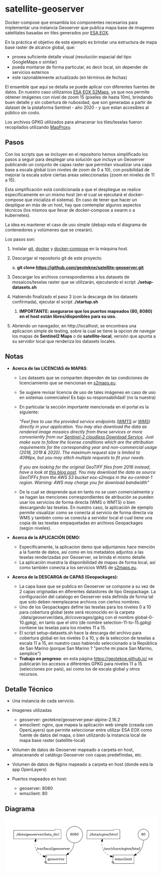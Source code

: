 # satellite-geoserver
Docker-compose que ensambla los componentes necesarios para implementar una instancia Geoserver que publica mapa base de imagenes satelitales basadas en tiles generados por [ESA EOX](http://maps.eox.at/).

En la práctica el objetivo de este ejemplo es brindar una estructura de mapa base raster de alcance global, que:

- provea suficiente detalle visual (resolución espacial del tipo GoogleMaps o similar)
- pueda montarse de forma particular, es decir local, sin depender de servicios externos
- este razonablemente actualizado (en términos de fechas)

El ensamble que aqui se detalla se puede aplicar con diferentes fuentes de datos. En nuestro caso utilizamos [ESA EOX S2Maps](https://s2maps.eu/), ya que nos permite obtener imágenes con nivel de zoom 15 (pixeles de hasta 10m), brindando buen detalle y sin cobertura de nubosidad, que son generadas a partir de dataset de la plataforma Sentinel - año 2020 - y que estan accesibles al público sin costo.

Los archivos GPKG utilizados para almacenar los tiles/teselas fueron recopilados utilizando [MapProxy](https://mapproxy.org/). 



## Pasos

Con los scripts que se incluyen en el repositorio hemos simplificado los pasos a seguir para desplegar una solución que incluye un Geoserver publicando un conjunto de capas raster que permitan visualizar una capa base a escala global (con niveles de zoom de 0 a 10), con posibilidad de mejorar la escala sobre ciertas areas seleccionadas (zoom en niveles de 11 a 15). 

Esta simplificación está condicionada a que el despliegue se realice especificamente en un mismo host (en el cual se ejecutará el docker-compose que inicializa el sistema). En caso de tener que hacer un despligue en más de un host, hay que contemplar algunos aspectos técnicos (los mismos que llevar de docker-compose a swarm o a kubernetes).

La idea es mantener el caso de uso simple (debajo esta el diagrama de contenedores y volúmenes que se crearán).

Los pasos son:

1. Instalar [git](https://github.com/git-guides/install-git), [docker](https://docs.docker.com/engine/install/ubuntu/) y [docker-compose](https://docs.docker.com/compose/install/) en la máquina host.

2. Descargar el repositorio git de este proyecto.

   a. **git clone https://github.com/geotekne/satellite-geoserver.git**

3. Descargar los archivos correspondientes a los datasets de mosaicos/teselas raster que se utilizarán, ejecutando el script **./setup-datasets.sh**

4. Habiendo finalizado el paso 3 (con la descarga de los datasets confirmada), ejecutar el script **./startup.sh**  

   1. **IMPORTANTE: asegurarse que los puertos mapeados (80, 8080) en el host están libres/disponibles para su uso.**

5. Abriendo un navegador, en http://localhost, se encontrara una aplicacion simple de testing, sobre la cual se tiene la opcion de navegar los mapas de **Sentinel2 Maps** o de **satellite-local**, versión que apunta a su servidor local que renderiza los datasets locales.

   

## Notas



- **Acerca de las LICENCIAS de MAPAS**: 

  - Los datasets que se comparten dependen de las condiciones de licenciamiento que se mencionan en [s2maps.eu](https://s2maps.eu/).

  - Se sugiere revisar licencia de uso de tales imágenes en caso de uso en sistemas comerciales! Es bajo su responsabilidad! (no la nuestra)

  - En particular la sección importante mencionada en el portal es la siguiente: 

    *"Feel free to use the provided service endpoints ([WMTS](https://tiles.maps.eox.at/wmts/1.0.0/WMTSCapabilities.xml) or [WMS](https://tiles.maps.eox.at/wms?service=wms&request=getcapabilities)) directly in your application. You may also download the data as rendered image mosaics directly from these services or more conveniently from our [Sentinel-2 cloudless Download Service](https://s2maps.eu/?downloadservice). Just make sure to follow the license conditions which are the attribution requirements for the corresponding year and non-commercial usage (2018, 2019 & 2020). The maximum request size is limited to 4096px, but you may stitch multiple requests to fit your needs.*

    *If you are looking for the original GeoTIFF files from 2016 instead, have a look at [this blog post](https://eox.at/2017/03/sentinel-2-cloudless-original-tiles-available/). You may download the data as source GeoTIFFs from the AWS S3 bucket eox-s2maps in the eu-central-1 region. Warning: AWS may charge you for download bandwidth"*

  - De la cual se desprende que en tanto no se usen comercialmente y se hagan las menciones correspondientes de atribución se pueden usar los servicios de forma directa (WMS o WMTS) o bien descargando las teselas. En nuestro caso, la aplicación de ejemplo permite visualizar como se conecta al servicio de forma directa via WMS y también como se conecta a servidor local el cual tiene una copia de las teselas empaquetadas en  archivos Geopackages (según niveles).

- **Acerca de la APLICACIÓN DEMO:** 

  - Especificamente, la aplicacion demo que adjuntamos hace mención a la fuente de datos, así como en los metadatos adjuntos a las teselas renderizadas por Geoserver, se brinda el mismo detalle.
  - La aplicación muestra la disponibilidad de mapas de forma local, así como también conecta a los servicios WMS de  [s2maps.eu](https://s2maps.eu/).

- **Acerca de la DESCARGA de CAPAS (Geopackages):**

  - La capa base que se publica en Geoserver se compone a su vez de 2 capas originadas en diferentes datastores de tipo Geopackage. La configuración del catalogo en Geoserver esta definida de forma tal que solo deben reemplazarse archivos con ciertos nombres.
  - Uno de los Geopackages define las teselas para los niveles 0 a 10 para cobertura global (este será reconocido en la carpeta ./data/geoserver/data_dir/coverages/gpkg con el nombre global-0-10.gpkg), en tanto que el otro (de nombre selection-11-to-15.gpkg) contiene las teselas para los niveles 11 a 15.
  - El script setup-datasets.sh hace la descarga del archivo para cobertura global en los niveles 0 a 10, y de la seleccion de teselas a escala 11 a 15, en nuestro caso habiendo seleccionado a la República de San Marino (porque San Marino ? "perche mi piace San Marino, semplice")
  - **Trabajo en progreso**: en esta página https://geotekne.github.io/ se publicarán los accesos a diferentes GPKG para niveles 11 a 15 (selecciones por país), así como los de escala global y otros recursos.

  

## Detalle Técnico
- Una instancia de cada servicio.

- Imagenes utilizadas
  - geoserver: geotekne/geoserver:pear-alpine-2.16.2
  - wmsclient: nginx, que mapea la aplicación web simple (creada con OpenLayers) que permite seleccionar entre utilizar ESA EOX como fuente de datos del mapa, o bien utilizando la instancia local de mapa base raster (satellite-local)
  
- Volumen de datos de Geoserver mapeado a carpeta en host, almacenando el catálogo Geoserver con capas predefinidas, etc.

- Volumen de datos de Nginx mapeado a carpeta en host (donde esta la app OpenLayers)

- Puertos mapeados en host:

  - geoserver: 8080
  - wmsclient: 80

  

## Diagrama

![](./diagram.png)
